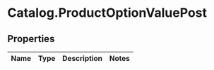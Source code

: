 # Catalog.ProductOptionValuePost

## Properties
Name | Type | Description | Notes
------------ | ------------- | ------------- | -------------
